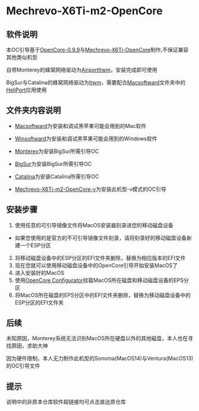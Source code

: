 # Mechrevo-X6Ti-m2-OpenCore

## 软件说明
本OC引导基于[OpenCore-0.9.9](https://github.com/acidanthera/OpenCorePkg)与[Mechrevo-X6Ti-OpenCore](https://github.com/YuZhangWang/Mechrevo-X6Ti-OpenCore)制作,不保证兼容其他类似机型

自带Monterey的蜂窝网络驱动为[AirportItwm](https://github.com/OpenIntelWireless/itlwm/)，安装完成即可使用

BigSur与Catalina的蜂窝网络驱动为[Itwm](https://github.com/OpenIntelWireless/itlwm/)，需要配合[Macsoftward](./Macsoftward)文件夹中的[HeliPort](https://github.com/OpenIntelWireless/HeliPort)应用使用

## 文件夹内容说明
- [Macsoftward](./Macsoftward)为安装和调试黑苹果可能会用到的Mac软件

- [Winsoftward](./Winsoftward/)为安装和调试黑苹果可能会用到的Windows软件

- [Monterey](./Mechrevo-X6Ti-m2-OpenCore/Monterey/)为安装BigSur所需引导OC

- [BigSur](./Mechrevo-X6Ti-m2-OpenCore/BigSur/)为安装BigSur所需引导OC

- [Catalina](./Mechrevo-X6Ti-m2-OpenCore/Catalina/)为安装Catalina所需引导OC

- [Mechrevo-X6Ti-m2-OpenCore-v](./Mechrevo-X6Ti-m2-OpenCore-v/)为安装此机型-v模式的OC引导

## 安装步骤
1. 使用任意的可引导镜像文件将MacOS安装器刻录进您的移动磁盘设备
- 如果您使用的是官方的不可引导镜像文件刻录，请将刻录好的移动磁盘设备新建一个ESP分区
2. 将移动磁盘设备中的ESP分区的EFI文件夹删除，替换为相应版本的EFI文件
3. 现在您就可以使用移动磁盘设备中的OpenCore引导开始安装MacOS了 
4. 进入安装好的MacOS
5. 使用[OpenCore Configurator](https://github.com/HackintoshFans/OpenCoreConfigurator)挂载MacOS所在磁盘和移动磁盘设备的EPS分区
6. 将MacOS所在磁盘的EPS分区中的EFI文件夹删除，替换为移动磁盘设备中的ESP分区的EFI文件夹

## 后续
未知原因，Monterey系统无法识别MacOS所在硬盘以外的其他磁盘，本人也在寻找原因，求助大神

因为硬件限制，本人无力制作此机型的Sonoma(MacOS14)与Ventura(MacOS13)的OC引导文件

## 提示
说明中的非原本仓库软件超链接均可点击直达原仓库